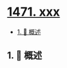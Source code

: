 # [1471. xxx](https://github.com/Tdahuyou/TNotes.leetcode/tree/main/notes/1471.%20xxx)

<!-- region:toc -->

- [1. 📝 概述](#1--概述)

<!-- endregion:toc -->

## 1. 📝 概述
